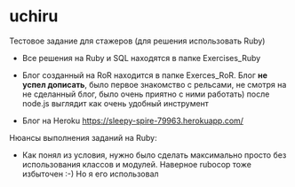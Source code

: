 # uchiru

Тестовое задание для стажеров
(для решения использовать Ruby)

- Все решения на Ruby и SQL находятся в папке Exercises_Ruby

- Блог созданный на RoR находится в папке Exerces_RoR. Блог **не успел дописать**, было первое знакомство с рельсами, не смотря на не сделанный блог, было очень приятно с ними работать) после node.js выглядит как очень удобный инструмент

- Блог на Heroku <https://sleepy-spire-79963.herokuapp.com/>

Нюансы выполнения заданий на Ruby:

- Как понял из условия, нужно было сделать максимально просто без использования классов и модулей. Наверное rubocop тоже избыточен :-) Но я его использовал
